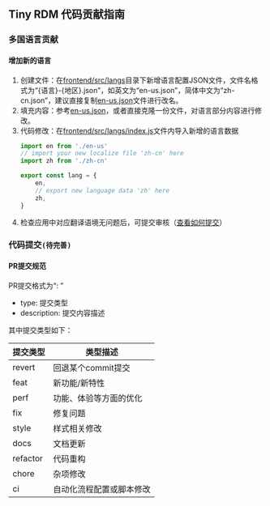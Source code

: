 ## Tiny RDM 代码贡献指南

### 多国语言贡献

#### 增加新的语言
1. 创建文件：在[frontend/src/langs](../frontend/src/langs/)目录下新增语言配置JSON文件，文件名格式为“{语言}-{地区}.json”，如英文为“en-us.json”，简体中文为“zh-cn.json”，建议直接复制[en-us.json](../frontend/src/langs/en-us.json)文件进行改名。
2. 填充内容：参考[en-us.json](../frontend/src/langs/en-us.json)，或者直接克隆一份文件，对语言部分内容进行修改。
3. 代码修改：在[frontend/src/langs/index.js](.../frontend/src/langs/index.js)文件内导入新增的语言数据
    ```javascript
    import en from './en-us'
    // import your new localize file 'zh-cn' here
    import zh from './zh-cn'
    
    export const lang = {
        en,
        // export new language data 'zh' here
        zh,
    }
    ```
4. 检查应用中对应翻译语境无问题后，可提交审核（[查看如何提交](#pull_request)）

### 代码提交`(待完善)`

#### PR提交规范
PR提交格式为“<type>: <description>”
- type: 提交类型
- description: 提交内容描述

其中提交类型如下：

| 提交类型     | 类型描述         |
|----------|--------------|
| revert   | 回退某个commit提交 |
| feat     | 新功能/新特性      |
| perf     | 功能、体验等方面的优化  |
| fix      | 修复问题         |
| style    | 样式相关修改       |
| docs     | 文档更新         |
| refactor | 代码重构         |
| chore    | 杂项修改         |
| ci       | 自动化流程配置或脚本修改 |

